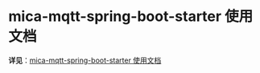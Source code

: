 # mica-mqtt-spring-boot-starter 使用文档

**详见**：[mica-mqtt-spring-boot-starter 使用文档](../mica-mqtt-spring-boot-starter/README.md)